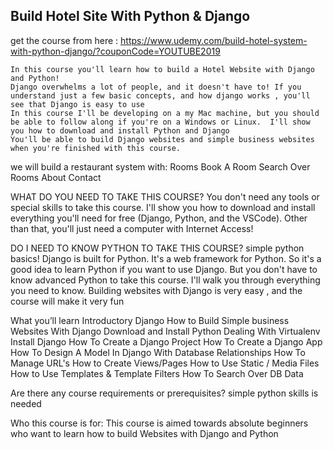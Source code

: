 ## Build Hotel Site With Python & Django
get the course from here :
       https://www.udemy.com/build-hotel-system-with-python-django/?couponCode=YOUTUBE2019
       
    In this course you'll learn how to build a Hotel Website with Django and Python!
    Django overwhelms a lot of people, and it doesn't have to! If you understand just a few basic concepts, and how django works , you'll see that Django is easy to use
    In this course I'll be developing on a my Mac machine, but you should be able to follow along if you're on a Windows or Linux.  I'll show you how to download and install Python and Django 
    You'll be able to build Django websites and simple business websites when you're finished with this course.

we will build a restaurant system with:
    Rooms
    Book A Room
    Search Over Rooms
    About
    Contact





WHAT DO YOU NEED TO TAKE THIS COURSE?
    You don't need any tools or special skills to take this course. I'll show you how to download and install everything you'll need for free (Django, Python, and the VSCode). 
    Other than that, you'll just need a computer with Internet Access!



DO I NEED TO KNOW PYTHON TO TAKE THIS COURSE?
    simple python basics!  Django is built for Python. It's a web framework for Python. So it's a good idea to learn Python if you want to use Django. But you don't have to know advanced Python to take this course. I'll walk you through everything you need to know.
    Building websites with Django is very easy , and the course will make it very fun



What you’ll learn
    Introductory Django
    How to Build Simple business Websites With Django
    Download and Install Python
    Dealing With Virtualenv
    Install Django
    How To Create a Django Project
    How To Create a Django App
    How To Design A Model In Django With Database Relationships
    How To Manage URL's
    How to Create Views/Pages
    How to Use Static / Media Files
    How to Use Templates & Template Filters
    How To Search Over DB Data





Are there any course requirements or prerequisites?
    simple python skills is needed



Who this course is for:
    This course is aimed towards absolute beginners who want to learn how to build Websites with Django and Python

